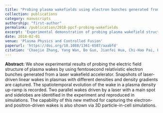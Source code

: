 ```yaml
---
title: "Probing plasma wakefields using electron bunches generated from a laser wakefield accelerator"
collection: publications
category: manuscripts
authorship: "first-author"
permalink: /publication/2018-ppcf-probing-wakefields
excerpt: 'Experimental demonstration of probing plasma wakefield structures using femtosecond relativistic electron bunches from laser wakefield accelerators, capturing wake evolution in density gradients and parallel wake structures.'
date: 2018-02-01
venue: 'Plasma Physics and Controlled Fusion'
paperurl: 'https://doi.org/10.1088/1361-6587/aaabfd'
citation: 'Chaojie Zhang, Yang Wan, Bo Guo, Jianfei Hua, Chi-Hao Pai, Fei Li, Jie Zhang, Yue Ma, Yipeng Wu, Xinlu Xu, Warren B. Mori, Hsu-Hsin Chu, Jyhpyng Wang, Wei Lu, Chan Joshi, "Probing plasma wakefields using electron bunches generated from a laser wakefield accelerator," <i>Plasma Phys. Control. Fusion</i> 60, 034011 (2018).'
---
```

**Abstract:** We show experimental results of probing the electric field structure of plasma wakes by using femtosecond relativistic electron bunches generated from a laser wakefield accelerator. Snapshots of laser-driven linear wakes in plasmas with different densities and density gradients are captured. The spatiotemporal evolution of the wake in a plasma density up-ramp is recorded. Two parallel wakes driven by a laser with a main spot and sidelobes are identified in the experiment and reproduced in simulations. The capability of this new method for capturing the electron-and positron-driven wakes is also shown via 3D particle-in-cell simulations.

